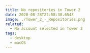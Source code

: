 ```yaml
---
title: No repositories in Tower 2
date: 2020-08-28T22:58:38.654Z
image: ./Tower_2_-_Repositories.png
related:
  - No account selected in Tower 2
tags:
  - desktop
  - macOS
---
```

